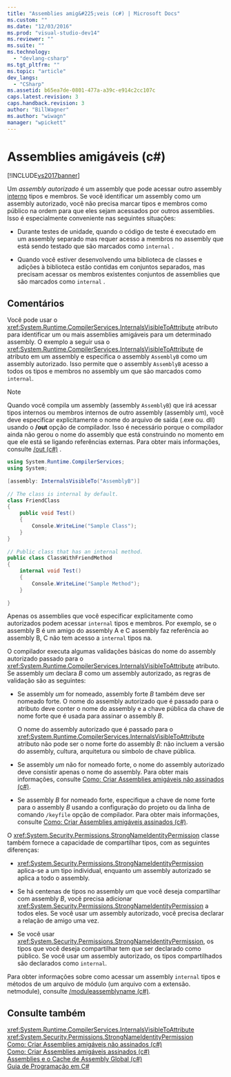 ```yaml
---
title: "Assemblies amig&#225;veis (c#) | Microsoft Docs"
ms.custom: ""
ms.date: "12/03/2016"
ms.prod: "visual-studio-dev14"
ms.reviewer: ""
ms.suite: ""
ms.technology: 
  - "devlang-csharp"
ms.tgt_pltfrm: ""
ms.topic: "article"
dev_langs: 
  - "CSharp"
ms.assetid: b65ea7de-0801-477a-a39c-e914c2cc107c
caps.latest.revision: 3
caps.handback.revision: 3
author: "BillWagner"
ms.author: "wiwagn"
manager: "wpickett"
---
```

# Assemblies amig&#225;veis (c#)
[!INCLUDE[vs2017banner](../../../../csharp/includes/vs2017banner.md)]

Um *assembly autorizado* é um assembly que pode acessar outro assembly [interno](../../../../csharp/language-reference/keywords/internal.md) tipos e membros. Se você identificar um assembly como um assembly autorizado, você não precisa marcar tipos e membros como público na ordem para que eles sejam acessados por outros assemblies. Isso é especialmente conveniente nas seguintes situações:  
  
-   Durante testes de unidade, quando o código de teste é executado em um assembly separado mas requer acesso a membros no assembly que está sendo testado que são marcados como `internal` .  
  
-   Quando você estiver desenvolvendo uma biblioteca de classes e adições à biblioteca estão contidas em conjuntos separados, mas precisam acessar os membros existentes conjuntos de assemblies que são marcados como `internal` .  
  
## Comentários  
 Você pode usar o <xref:System.Runtime.CompilerServices.InternalsVisibleToAttribute> atributo para identificar um ou mais assemblies amigáveis para um determinado assembly. O exemplo a seguir usa o <xref:System.Runtime.CompilerServices.InternalsVisibleToAttribute> de atributo em um assembly e especifica o assembly `AssemblyB` como um assembly autorizado. Isso permite que o assembly `AssemblyB` acesso a todos os tipos e membros no assembly um que são marcados como `internal`.  
  
> [!NOTE]
>  Quando você compila um assembly \(assembly `AssemblyB`\) que irá acessar tipos internos ou membros internos de outro assembly \(assembly *um*\), você deve especificar explicitamente o nome do arquivo de saída \(.exe ou. dll\) usando o **\/out** opção de compilador. Isso é necessário porque o compilador ainda não gerou o nome do assembly que está construindo no momento em que ele está se ligando referências externas. Para obter mais informações, consulte [\/out \(c\#\)](../../../../csharp/language-reference/compiler-options/out-compiler-option.md) .  
  
```c#  
using System.Runtime.CompilerServices;  
using System;  
  
[assembly: InternalsVisibleTo("AssemblyB")]  
  
// The class is internal by default.  
class FriendClass  
{  
    public void Test()  
    {  
        Console.WriteLine("Sample Class");  
    }  
}  
  
// Public class that has an internal method.  
public class ClassWithFriendMethod  
{  
    internal void Test()  
    {  
        Console.WriteLine("Sample Method");  
    }  
  
}  
```  
  
 Apenas os assemblies que você especificar explicitamente como autorizados podem acessar `internal` tipos e membros. Por exemplo, se o assembly B é um amigo do assembly A e C assembly faz referência ao assembly B, C não tem acesso a `internal` tipos na.  
  
 O compilador executa algumas validações básicas do nome do assembly autorizado passado para o <xref:System.Runtime.CompilerServices.InternalsVisibleToAttribute> atributo. Se assembly *um* declara *B* como um assembly autorizado, as regras de validação são as seguintes:  
  
-   Se assembly *um* for nomeado, assembly forte *B* também deve ser nomeado forte. O nome do assembly autorizado que é passado para o atributo deve conter o nome do assembly e a chave pública da chave de nome forte que é usada para assinar o assembly *B*.  
  
     O nome do assembly autorizado que é passado para o <xref:System.Runtime.CompilerServices.InternalsVisibleToAttribute> atributo não pode ser o nome forte do assembly *B*: não incluem a versão do assembly, cultura, arquitetura ou símbolo de chave pública.  
  
-   Se assembly *um* não for nomeado forte, o nome do assembly autorizado deve consistir apenas o nome do assembly. Para obter mais informações, consulte [Como: Criar Assemblies amigáveis não assinados \(c\#\)](../../../../csharp/programming-guide/concepts/assemblies-gac/how-to-create-unsigned-friend-assemblies.md).  
  
-   Se assembly *B* for nomeado forte, especifique a chave de nome forte para o assembly *B* usando a configuração do projeto ou da linha de comando `/keyfile` opção de compilador. Para obter mais informações, consulte [Como: Criar Assemblies amigáveis assinados \(c\#\)](../../../../csharp/programming-guide/concepts/assemblies-gac/how-to-create-signed-friend-assemblies.md).  
  
 O <xref:System.Security.Permissions.StrongNameIdentityPermission> classe também fornece a capacidade de compartilhar tipos, com as seguintes diferenças:  
  
-   <xref:System.Security.Permissions.StrongNameIdentityPermission> aplica\-se a um tipo individual, enquanto um assembly autorizado se aplica a todo o assembly.  
  
-   Se há centenas de tipos no assembly *um* que você deseja compartilhar com assembly *B*, você precisa adicionar <xref:System.Security.Permissions.StrongNameIdentityPermission> a todos eles. Se você usar um assembly autorizado, você precisa declarar a relação de amigo uma vez.  
  
-   Se você usar <xref:System.Security.Permissions.StrongNameIdentityPermission>, os tipos que você deseja compartilhar tem que ser declarado como público. Se você usar um assembly autorizado, os tipos compartilhados são declarados como `internal`.  
  
 Para obter informações sobre como acessar um assembly `internal` tipos e métodos de um arquivo de módulo \(um arquivo com a extensão. netmodule\), consulte [\/moduleassemblyname \(c\#\)](../../../../csharp/language-reference/compiler-options/moduleassemblyname-compiler-option.md).  
  
## Consulte também  
 <xref:System.Runtime.CompilerServices.InternalsVisibleToAttribute>   
 <xref:System.Security.Permissions.StrongNameIdentityPermission>   
 [Como: Criar Assemblies amigáveis não assinados \(c\#\)](../../../../csharp/programming-guide/concepts/assemblies-gac/how-to-create-unsigned-friend-assemblies.md)   
 [Como: Criar Assemblies amigáveis assinados \(c\#\)](../../../../csharp/programming-guide/concepts/assemblies-gac/how-to-create-signed-friend-assemblies.md)   
 [Assemblies e o Cache de Assembly Global \(c\#\)](../../../../csharp/programming-guide/concepts/assemblies-gac/assemblies-and-the-global-assembly-cache.md)   
 [Guia de Programação em C\#](../../../../csharp/programming-guide/index.md)